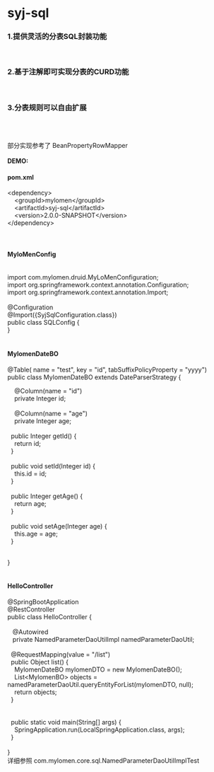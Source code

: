 # syj-sql
<h3>1.提供灵活的分表SQL封装功能</h3><br/>
<h3>2.基于注解即可实现分表的CURD功能</h3><br/>
<h3>3.分表规则可以自由扩展</h3><br/>
<br/>

部分实现参考了 BeanPropertyRowMapper <br/><br/>
<b>DEMO:</b><br/>
<h4>pom.xml</h4>

<dependency>
 &lt;dependency&gt;<br/>
  &nbsp;&nbsp;&nbsp;&nbsp;&lt;groupId&gt;mylomen&lt;/groupId&gt;<br/>
  &nbsp;&nbsp;&nbsp;&nbsp;&lt;artifactId&gt;syj-sql&lt;/artifactId&gt;<br/>
  &nbsp;&nbsp;&nbsp;&nbsp;&lt;version&gt;2.0.0-SNAPSHOT&lt;/version&gt;<br/>
        &lt;/dependency&gt;<br/>

<br/>
<br/>
<h4>MyloMenConfig</h4><br/>
import com.mylomen.druid.MyLoMenConfiguration;<br/>
import org.springframework.context.annotation.Configuration;<br/>
import org.springframework.context.annotation.Import;<br/>
<br/>
@Configuration<br/>
@Import({SyjSqlConfiguration.class})<br/>
public class SQLConfig {<br/>
}<br/>
<br/>

<h4>MylomenDateBO</h4>
@Table( name = "test", key = "id", tabSuffixPolicyProperty = "yyyy")<br/>
public class MylomenDateBO extends DateParserStrategy {<br/>

&nbsp;&nbsp;&nbsp;&nbsp;@Column(name = "id")<br/>
&nbsp;&nbsp;&nbsp;&nbsp;private Integer id;<br/>
<br/>
&nbsp;&nbsp;&nbsp;&nbsp;@Column(name = "age")<br/>
&nbsp;&nbsp;&nbsp;&nbsp;private Integer age;<br/>
<br/>
&nbsp;&nbsp;public Integer getId() {<br/>
&nbsp;&nbsp;&nbsp;&nbsp;return id;<br/>
&nbsp;&nbsp;}<br/>
<br/>
&nbsp;&nbsp;public void setId(Integer id) {<br/>
&nbsp;&nbsp;&nbsp;&nbsp;this.id = id;<br/>
&nbsp;&nbsp;}<br/>
<br/>
&nbsp;&nbsp;public Integer getAge() {<br/>
&nbsp;&nbsp;&nbsp;&nbsp;return age;<br/>
&nbsp;&nbsp;}<br/>
<br/>
&nbsp;&nbsp;public void setAge(Integer age) {<br/>
&nbsp;&nbsp;&nbsp;&nbsp;this.age = age;<br/>
&nbsp;&nbsp;}<br/>
<br/>


}<br/>
<br/>
<h4>HelloController</h4>
@SpringBootApplication<br/>
@RestController<br/>
public class HelloController {<br/>
<br/>
&nbsp;&nbsp; @Autowired<br/>
&nbsp;&nbsp; private NamedParameterDaoUtilImpl namedParameterDaoUtil;<br/>

<br/>
&nbsp;&nbsp;@RequestMapping(value = "/list")<br/>
&nbsp;&nbsp;public Object list() {<br/>
&nbsp;&nbsp;&nbsp;&nbsp;MylomenDateBO mylomenDTO = new MylomenDateBO();<br/>
&nbsp;&nbsp;&nbsp;&nbsp;List&lt;MylomenBO&gt; objects = namedParameterDaoUtil.queryEntityForList(mylomenDTO, null);<br/>
&nbsp;&nbsp;&nbsp;&nbsp;return objects;<br/>
&nbsp;&nbsp;}<br/>
<br/>
<br/>
&nbsp;&nbsp;public static void main(String[] args) {<br/>
&nbsp;&nbsp;&nbsp;&nbsp;SpringApplication.run(LocalSpringApplication.class, args);<br/>
&nbsp;&nbsp;}<br/>
<br/>
 }<br/>
详细参照 com.mylomen.core.sql.NamedParameterDaoUtilImplTest